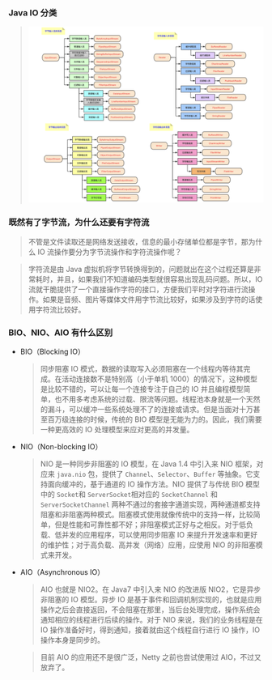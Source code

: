### Java IO 分类

> ![](img/IO.png)

### 既然有了字节流，为什么还要有字符流

> 不管是文件读取还是网络发送接收，信息的最小存储单位都是字节，那为什么 IO 流操作要分为字节流操作和字符流操作呢？

> 字符流是由 Java 虚拟机将字节转换得到的，问题就出在这个过程还算是非常耗时，并且，如果我们不知道编码类型就很容易出现乱码问题。所以，IO 流就干脆提供了一个直接操作字符的接口，方便我们平时对字符进行流操作。如果是音频、图片等媒体文件用字节流比较好，如果涉及到字符的话使用字符流比较好。

### BIO、NIO、AIO 有什么区别

- BIO（Blocking IO）

  > 同步阻塞 IO 模式，数据的读取写入必须阻塞在一个线程内等待其完成。在活动连接数不是特别高（小于单机 1000）的情况下，这种模型是比较不错的，可以让每一个连接专注于自己的 IO 并且编程模型简单，也不用多考虑系统的过载、限流等问题。线程池本身就是一个天然的漏斗，可以缓冲一些系统处理不了的连接或请求。但是当面对十万甚至百万级连接的时候，传统的 BIO 模型是无能为力的。因此，我们需要一种更高效的 IO 处理模型来应对更高的并发量。

- NIO（Non-blocking IO）

  > NIO 是一种同步非阻塞的 IO 模型，在 Java 1.4 中引入来 NIO 框架，对应来 `java.nio` 包，提供了 `Channel`、`Selector`、`Buffer` 等抽象。它支持面向缓冲的，基于通道的 IO 操作方法。NIO 提供了与传统 BIO 模型中的 `Socket`和 `ServerSocket`相对应的 `SocketChannel` 和 `ServerSocketChannel` 两种不通过的套接字通道实现，两种通道都支持阻塞和非阻塞两种模式。阻塞模式使用就像传统中的支持一样，比较简单，但是性能和可靠性都不好；非阻塞模式正好与之相反。对于低负载、低并发的应用程序，可以使用同步阻塞 IO 来提升开发速率和更好的维护性；对于高负载、高并发（网络）应用，应使用 NIO 的非阻塞模式来开发。

- AIO（Asynchronous IO）

  > AIO 也就是 NIO2。在 Java7 中引入来 NIO 的改进版 NIO2，它是异步非阻塞的 IO 模型。异步 IO 是基于事件和回调机制实现的，也就是应用操作之后会直接返回，不会阻塞在那里，当后台处理完成，操作系统会通知相应的线程进行后续的操作。对于 NIO 来说，我们的业务线程是在 IO 操作准备好时，得到通知，接着就由这个线程自行进行 IO 操作，IO 操作本身是同步的。

  > 目前 AIO 的应用还不是很广泛，Netty 之前也尝试使用过 AIO，不过又放弃了。
